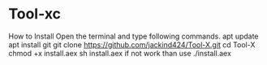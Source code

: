# Tool-xc
How to Install Open the terminal and type following commands.  apt update  apt install git  git clone https://github.com/jackind424/Tool-X.git  cd Tool-X  chmod +x install.aex  sh install.aex if not work than use ./install.aex

